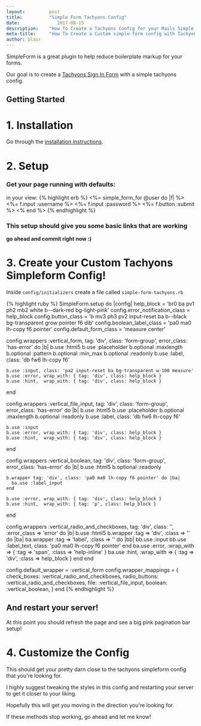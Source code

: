 ```yaml
---
layout:			post
title:			"Simple Form Tachyons Config"
date:		 	   2017-08-15
description:	"How To Create a Tachyons Config for your Rails Simple Form Application "
meta-title:		"How To Create a Custom simple-form config with Tachyons"
author:	blair
---
```


SimpleForm is a great plugin to help reduce boilerplate markup for your forms.

Our goal is to create a [Tachyons Sign In Form](https://www.tachyonstemplates.com/components/?selectedKind=Forms&selectedStory=Signin) with a simple tachyons config.

## Getting Started

# 1. Installation

Go through the [installation instructions](https://github.com/plataformatec/simple_form).

# 2. Setup

### Get your page running with defaults:

in your view:
{% highlight erb %}
<%= simple_form_for @user do |f| %>
  <%= f.input :username %>
  <%= f.input :password %>
  <%= f.button :submit %>
<% end %>
{% endhighlight  %}

### This setup should give you some basic links that are working

**go ahead and commit right now :)**

# 3. Create your Custom Tachyons Simpleform Config!

Inside `config/initializers` create a file called `simple-form-tachyons.rb`

{% highlight ruby %}
SimpleForm.setup do |config|
  help_block = 'br0 ba pv1 ph2 mb2 white b--dark-red bg-light-pink'
  config.error_notification_class = help_block
  config.button_class = 'b mv3 ph3 pv2 input-reset ba b--black bg-transparent grow pointer f6 dib'
  config.boolean_label_class = 'pa0 ma0 lh-copy f6 pointer'
  config.default_form_class = 'measure center'

  config.wrappers :vertical_form, tag: 'div', class: 'form-group', error_class: 'has-error' do |b|
    b.use :html5
    b.use :placeholder
    b.optional :maxlength
    b.optional :pattern
    b.optional :min_max
    b.optional :readonly
    b.use :label, class: 'db fw6 lh-copy f6'

    b.use :input, class: 'pa2 input-reset ba bg-transparent w-100 measure'
    b.use :error, wrap_with: { tag: 'div', class: help_block }
    b.use :hint,  wrap_with: { tag: 'div', class: help_block }
  end

  config.wrappers :vertical_file_input, tag: 'div', class: 'form-group', error_class: 'has-error' do |b|
    b.use :html5
    b.use :placeholder
    b.optional :maxlength
    b.optional :readonly
    b.use :label, class: 'db fw6 lh-copy f6'

    b.use :input
    b.use :error, wrap_with: { tag: 'div', class: help_block }
    b.use :hint,  wrap_with: { tag: 'div', class: help_block }
  end

  config.wrappers :vertical_boolean, tag: 'div', class: 'form-group', error_class: 'has-error' do |b|
    b.use :html5
    b.optional :readonly

    b.wrapper tag: 'div', class: 'pa0 ma0 lh-copy f6 pointer' do |ba|
      ba.use :label_input
    end

    b.use :error, wrap_with: { tag: 'div', class: help_block }
    b.use :hint,  wrap_with: { tag: 'p', class: help_block }
  end

  config.wrappers :vertical_radio_and_checkboxes, tag: 'div', class: '', :error_class => 'error' do |b|
    b.use :html5
    b.wrapper :tag => 'div', :class => '' do |ba|
      ba.wrapper :tag => 'label', :class => '' do |bb|
        bb.use :input
        bb.use :label_text, class: 'pa0 ma0 lh-copy f6 pointer'
      end
      ba.use :error, :wrap_with => { :tag => 'span', :class => 'help-inline' }
      ba.use :hint,  :wrap_with => { :tag => 'div', :class => help_block }
    end
  end

  config.default_wrapper = :vertical_form
  config.wrapper_mappings = {
    check_boxes: :vertical_radio_and_checkboxes,
    radio_buttons: :vertical_radio_and_checkboxes,
    file: :vertical_file_input,
    boolean: :vertical_boolean,
  }
end
{% endhighlight  %}

## And restart your server!

At this point you should refresh the page and see a big pink pagination bar setup!

# 4. Customize the Config

This should get your pretty darn close to the tachyons simpleform config that you're looking for.

I highly suggest tweaking the styles in this config and restarting your server to get it closer to your liking.

Hopefully this will get you moving in the direction you're looking for.

If these methods stop working, go ahead and let me know!
